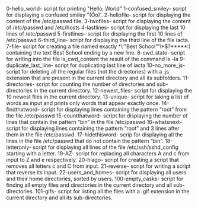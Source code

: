 0-hello_world- script for printing "Hello, World"
1-confused_smiley- script for displaying a confused smiley "(Ôo)'.
2-hellofile- script for displaying the content of the /etc/passwd file.
3-twofiles- script for displaying the content of /etc/passwd and /etc/hosts
4-lastlines- script for displaying  the last 10 lines of /etc/passwd
5-firstlines- script for displaying the first 10 lines of /etc/passwd
6-third_line- script for displaying the third line of the file iacta.
7-file- script for creating a file named exactly \*\\'"Best School"\'\\*$\?\*\*\*\*\*:) containing the text Best School ending by a new line.
8-cwd_state- script for writing into the file ls_cwd_content the result of the command ls -la
9-duplicate_last_line- script for duplicating last line of iacta
10-no_more_js- script for deleting all the regular files (not the directories) with a .js extension that are present in the current directory and all its subfolders.
11-directories- script for counting the number of directories and sub-directories in the current directory.
12-newest_files- script for displaying  the 10 newest files in the current directory.
13-unique- script for taking a list of words as input and prints only words that appear exactly once.
14-findthatword- script for displaying  lines containing the pattern “root” from the file /etc/passwd
15-countthatword- script for displaying the number of lines that contain the pattern “bin” in the file /etc/passwd
16-whatsnext- script for displaying lines containing the pattern “root” and 3 lines after them in the file /etc/passwd.
17-hidethisword- scrip for displaying  all the lines in the file /etc/passwd that do not contain the pattern “bin”.
18-letteronly- script for displaying all lines of the file /etc/ssh/sshd_config starting with a letter.
19-AZ- script for replacing all characters A and c from input to Z and e respectively.
20-hiago- script for creating a script that removes all letters c and C from input.
21-reverse- script for writing a script that reverse its input.
22-users_and_homes- script for displaying all users and their home directories, sorted by users.
100-empty_casks- script for finding all empty files and directories in the current directory and all sub-directories.
101-gifs- script for listing all the files with a .gif extension in the current directory and all its sub-directories.
